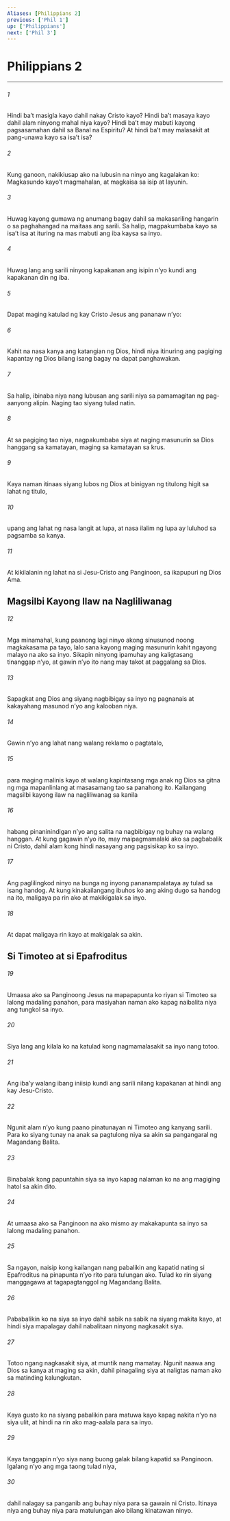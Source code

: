 ```yaml
---
Aliases: [Philippians 2]
previous: ['Phil 1']
up: ['Philippians']
next: ['Phil 3']
---
```

# Philippians 2

***

###### 1
Hindi baʼt masigla kayo dahil nakay Cristo kayo? Hindi baʼt masaya kayo dahil alam ninyong mahal niya kayo? Hindi baʼt may mabuti kayong pagsasamahan dahil sa Banal na Espiritu? At hindi baʼt may malasakit at pang-unawa kayo sa isaʼt isa? 

###### 2
Kung ganoon, nakikiusap ako na lubusin na ninyo ang kagalakan ko: Magkasundo kayoʼt magmahalan, at magkaisa sa isip at layunin. 

###### 3
Huwag kayong gumawa ng anumang bagay dahil sa makasariling hangarin o sa paghahangad na maitaas ang sarili. Sa halip, magpakumbaba kayo sa isaʼt isa at ituring na mas mabuti ang iba kaysa sa inyo. 

###### 4
Huwag lang ang sarili ninyong kapakanan ang isipin nʼyo kundi ang kapakanan din ng iba. 

###### 5
Dapat maging katulad ng kay Cristo Jesus ang pananaw nʼyo: 

###### 6
Kahit na nasa kanya ang katangian ng Dios, hindi niya itinuring ang pagiging kapantay ng Dios bilang isang bagay na dapat panghawakan. 

###### 7
Sa halip, ibinaba niya nang lubusan ang sarili niya sa pamamagitan ng pag-aanyong alipin. Naging tao siyang tulad natin. 

###### 8
At sa pagiging tao niya, nagpakumbaba siya at naging masunurin sa Dios hanggang sa kamatayan, maging sa kamatayan sa krus. 

###### 9
Kaya naman itinaas siyang lubos ng Dios at binigyan ng titulong higit sa lahat ng titulo, 

###### 10
upang ang lahat ng nasa langit at lupa, at nasa ilalim ng lupa ay luluhod sa pagsamba sa kanya. 

###### 11
At kikilalanin ng lahat na si Jesu-Cristo ang Panginoon, sa ikapupuri ng Dios Ama.

## Magsilbi Kayong Ilaw na Nagliliwanag 

###### 12
Mga minamahal, kung paanong lagi ninyo akong sinusunod noong magkakasama pa tayo, lalo sana kayong maging masunurin kahit ngayong malayo na ako sa inyo. Sikapin ninyong ipamuhay ang kaligtasang tinanggap nʼyo, at gawin nʼyo ito nang may takot at paggalang sa Dios. 

###### 13
Sapagkat ang Dios ang siyang nagbibigay sa inyo ng pagnanais at kakayahang masunod nʼyo ang kalooban niya. 

###### 14
Gawin nʼyo ang lahat nang walang reklamo o pagtatalo, 

###### 15
para maging malinis kayo at walang kapintasang mga anak ng Dios sa gitna ng mga mapanlinlang at masasamang tao sa panahong ito. Kailangang magsilbi kayong ilaw na nagliliwanag sa kanila 

###### 16
habang pinaninindigan nʼyo ang salita na nagbibigay ng buhay na walang hanggan. At kung gagawin nʼyo ito, may maipagmamalaki ako sa pagbabalik ni Cristo, dahil alam kong hindi nasayang ang pagsisikap ko sa inyo. 

###### 17
Ang paglilingkod ninyo na bunga ng inyong pananampalataya ay tulad sa isang handog. At kung kinakailangang ibuhos ko ang aking dugo sa handog na ito, maligaya pa rin ako at makikigalak sa inyo. 

###### 18
At dapat maligaya rin kayo at makigalak sa akin.

## Si Timoteo at si Epafroditus 

###### 19
Umaasa ako sa Panginoong Jesus na mapapapunta ko riyan si Timoteo sa lalong madaling panahon, para masiyahan naman ako kapag naibalita niya ang tungkol sa inyo. 

###### 20
Siya lang ang kilala ko na katulad kong nagmamalasakit sa inyo nang totoo. 

###### 21
Ang ibaʼy walang ibang iniisip kundi ang sarili nilang kapakanan at hindi ang kay Jesu-Cristo. 

###### 22
Ngunit alam nʼyo kung paano pinatunayan ni Timoteo ang kanyang sarili. Para ko siyang tunay na anak sa pagtulong niya sa akin sa pangangaral ng Magandang Balita. 

###### 23
Binabalak kong papuntahin siya sa inyo kapag nalaman ko na ang magiging hatol sa akin dito. 

###### 24
At umaasa ako sa Panginoon na ako mismo ay makakapunta sa inyo sa lalong madaling panahon. 

###### 25
Sa ngayon, naisip kong kailangan nang pabalikin ang kapatid nating si Epafroditus na pinapunta nʼyo rito para tulungan ako. Tulad ko rin siyang manggagawa at tagapagtanggol ng Magandang Balita. 

###### 26
Pababalikin ko na siya sa inyo dahil sabik na sabik na siyang makita kayo, at hindi siya mapalagay dahil nabalitaan ninyong nagkasakit siya. 

###### 27
Totoo ngang nagkasakit siya, at muntik nang mamatay. Ngunit naawa ang Dios sa kanya at maging sa akin, dahil pinagaling siya at naligtas naman ako sa matinding kalungkutan. 

###### 28
Kaya gusto ko na siyang pabalikin para matuwa kayo kapag nakita nʼyo na siya ulit, at hindi na rin ako mag-aalala para sa inyo. 

###### 29
Kaya tanggapin nʼyo siya nang buong galak bilang kapatid sa Panginoon. Igalang nʼyo ang mga taong tulad niya, 

###### 30
dahil nalagay sa panganib ang buhay niya para sa gawain ni Cristo. Itinaya niya ang buhay niya para matulungan ako bilang kinatawan ninyo.
